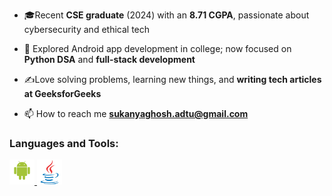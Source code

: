 - 🎓Recent **CSE graduate** (2024) with an **8.71 CGPA**, passionate about cybersecurity and ethical tech  
- 📱 Explored Android app development in college; now focused on **Python DSA** and **full-stack development** 
- ✍️Love solving problems, learning new things, and **writing tech articles at GeeksforGeeks**

- 📫 How to reach me **sukanyaghosh.adtu@gmail.com**

</p>

<h3 align="left">Languages and Tools:</h3>
<p align="left"> <a href="https://developer.android.com" target="_blank" rel="noreferrer"> <img src="https://raw.githubusercontent.com/devicons/devicon/master/icons/android/android-original-wordmark.svg" alt="android" width="40" height="40"/> </a> <a href="https://www.java.com" target="_blank" rel="noreferrer"> <img src="https://raw.githubusercontent.com/devicons/devicon/master/icons/java/java-original.svg" alt="java" width="40" height="40"/> </a>
</p>




